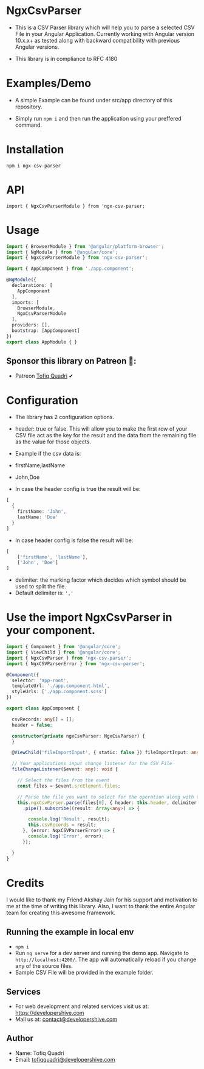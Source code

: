 # NgxCsvParser

* This is a CSV Parser library which will help you to parse a selected CSV File in your Angular Application. Currently working with Angular version 10.x.x+ as tested along with backward compatibility with previous Angular versions.

* This library is in compliance to RFC 4180

# Examples/Demo

* A simple Example can be found under src/app directory of this repository.

* Simply run `npm i` and then run the application using your preffered command.

# Installation
`npm i ngx-csv-parser`

# API
`import { NgxCsvParserModule } from 'ngx-csv-parser;`

# Usage

```typescript
import { BrowserModule } from '@angular/platform-browser';
import { NgModule } from '@angular/core';
import { NgxCsvParserModule } from 'ngx-csv-parser';

import { AppComponent } from './app.component';

@NgModule({
  declarations: [
    AppComponent
  ],
  imports: [
    BrowserModule,
    NgxCsvParserModule
  ],
  providers: [],
  bootstrap: [AppComponent]
})
export class AppModule { }
```
## Sponsor this library on Patreon 🎅:
- Patreon <a href="https://www.patreon.com/tofiqquadri" target="_blank">Tofiq Quadri</a> ✔

# Configuration

* The library has 2 configuration options.

* header: true or false. This will allow you to make the first row of your CSV file act as the key for the result and the data from the remaining file as the value for those objects.

* Example if the csv data is:

* firstName,lastName
* John,Doe

* In case the header config is true the result will be:

```typescript
[
  {
    firstName: 'John',
    lastName: 'Doe'
  }
]
```
* In case header config is false the result will be:
```typescript
[
    ['firstName', 'lastName'],
    ['John', 'Doe']
]
```

* delimiter: the marking factor which decides which symbol should be used to split the file.
* Default delimiter is: `','`

# Use the import NgxCsvParser in your component.

```typescript
import { Component } from '@angular/core';
import { ViewChild } from '@angular/core';
import { NgxCsvParser } from 'ngx-csv-parser';
import { NgxCSVParserError } from 'ngx-csv-parser';

@Component({
  selector: 'app-root',
  templateUrl: './app.component.html',
  styleUrls: ['./app.component.scss']
})

export class AppComponent {

  csvRecords: any[] = [];
  header = false;

  constructor(private ngxCsvParser: NgxCsvParser) {
  }

  @ViewChild('fileImportInput', { static: false }) fileImportInput: any;

  // Your applications input change listener for the CSV File
  fileChangeListener($event: any): void {

    // Select the files from the event
    const files = $event.srcElement.files;

    // Parse the file you want to select for the operation along with the configuration
    this.ngxCsvParser.parse(files[0], { header: this.header, delimiter: ',', encoding: 'utf8' })
      .pipe().subscribe((result: Array<any>) => {

        console.log('Result', result);
        this.csvRecords = result;
      }, (error: NgxCSVParserError) => {
        console.log('Error', error);
      });

  }
}
```
# Credits

I would like to thank my Friend Akshay Jain for his support and motivation to me at the time of writing this library. Also, I want to thank the entire Angular team for creating this awesome framework.

## Running the example in local env

* `npm i`
* Run `ng serve` for a dev server and running the demo app. Navigate to `http://localhost:4200/`. The app will automatically reload if you change any of the source files.
* Sample CSV File will be provided in the example folder.

## Services

* For web development and related services visit us at: https://developershive.com
* Mail us at: contact@developershive.com

## Author

* Name: Tofiq Quadri
* Email: tofiqquadri@developershive.com
